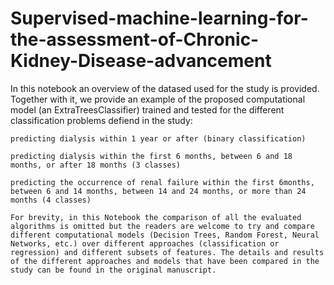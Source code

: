 # Supervised-machine-learning-for-the-assessment-of-Chronic-Kidney-Disease-advancement

 In this notebook an overview of the datased used for the study is provided. Together with it, we provide an example of the proposed computational model (an ExtraTreesClassifier) trained and tested for the different classification problems defiend in the study:

    predicting dialysis within 1 year or after (binary classification)

    predicting dialysis within the first 6 months, between 6 and 18 months, or after 18 months (3 classes)

    predicting the occurrence of renal failure within the first 6months, between 6 and 14 months, between 14 and 24 months, or more than 24 months (4 classes)

    For brevity, in this Notebook the comparison of all the evaluated algorithms is omitted but the readers are welcome to try and compare different computational models (Decision Trees, Random Forest, Neural Networks, etc.) over different approaches (classification or regression) and different subsets of features. The details and results of the different approaches and models that have been compared in the study can be found in the original manuscript.
